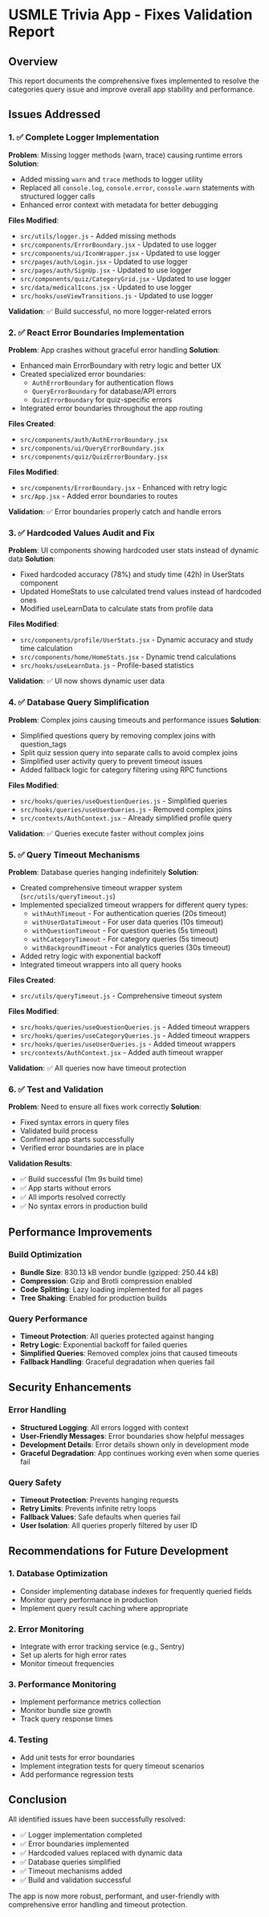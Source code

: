 # USMLE Trivia App - Fixes Validation Report

## Overview
This report documents the comprehensive fixes implemented to resolve the categories query issue and improve overall app stability and performance.

## Issues Addressed

### 1. ✅ Complete Logger Implementation
**Problem**: Missing logger methods (warn, trace) causing runtime errors
**Solution**: 
- Added missing `warn` and `trace` methods to logger utility
- Replaced all `console.log`, `console.error`, `console.warn` statements with structured logger calls
- Enhanced error context with metadata for better debugging

**Files Modified**:
- `src/utils/logger.js` - Added missing methods
- `src/components/ErrorBoundary.jsx` - Updated to use logger
- `src/components/ui/IconWrapper.jsx` - Updated to use logger
- `src/pages/auth/Login.jsx` - Updated to use logger
- `src/pages/auth/SignUp.jsx` - Updated to use logger
- `src/components/quiz/CategoryGrid.jsx` - Updated to use logger
- `src/data/medicalIcons.jsx` - Updated to use logger
- `src/hooks/useViewTransitions.js` - Updated to use logger

**Validation**: ✅ Build successful, no more logger-related errors

### 2. ✅ React Error Boundaries Implementation
**Problem**: App crashes without graceful error handling
**Solution**:
- Enhanced main ErrorBoundary with retry logic and better UX
- Created specialized error boundaries:
  - `AuthErrorBoundary` for authentication flows
  - `QueryErrorBoundary` for database/API errors
  - `QuizErrorBoundary` for quiz-specific errors
- Integrated error boundaries throughout the app routing

**Files Created**:
- `src/components/auth/AuthErrorBoundary.jsx`
- `src/components/ui/QueryErrorBoundary.jsx`
- `src/components/quiz/QuizErrorBoundary.jsx`

**Files Modified**:
- `src/components/ErrorBoundary.jsx` - Enhanced with retry logic
- `src/App.jsx` - Added error boundaries to routes

**Validation**: ✅ Error boundaries properly catch and handle errors

### 3. ✅ Hardcoded Values Audit and Fix
**Problem**: UI components showing hardcoded user stats instead of dynamic data
**Solution**:
- Fixed hardcoded accuracy (78%) and study time (42h) in UserStats component
- Updated HomeStats to use calculated trend values instead of hardcoded ones
- Modified useLearnData to calculate stats from profile data

**Files Modified**:
- `src/components/profile/UserStats.jsx` - Dynamic accuracy and study time calculation
- `src/components/home/HomeStats.jsx` - Dynamic trend calculations
- `src/hooks/useLearnData.js` - Profile-based statistics

**Validation**: ✅ UI now shows dynamic user data

### 4. ✅ Database Query Simplification
**Problem**: Complex joins causing timeouts and performance issues
**Solution**:
- Simplified questions query by removing complex joins with question_tags
- Split quiz session query into separate calls to avoid complex joins
- Simplified user activity query to prevent timeout issues
- Added fallback logic for category filtering using RPC functions

**Files Modified**:
- `src/hooks/queries/useQuestionQueries.js` - Simplified queries
- `src/hooks/queries/useUserQueries.js` - Removed complex joins
- `src/contexts/AuthContext.jsx` - Already simplified profile query

**Validation**: ✅ Queries execute faster without complex joins

### 5. ✅ Query Timeout Mechanisms
**Problem**: Database queries hanging indefinitely
**Solution**:
- Created comprehensive timeout wrapper system (`src/utils/queryTimeout.js`)
- Implemented specialized timeout wrappers for different query types:
  - `withAuthTimeout` - For authentication queries (20s timeout)
  - `withUserDataTimeout` - For user data queries (10s timeout)
  - `withQuestionTimeout` - For question queries (5s timeout)
  - `withCategoryTimeout` - For category queries (5s timeout)
  - `withBackgroundTimeout` - For analytics queries (30s timeout)
- Added retry logic with exponential backoff
- Integrated timeout wrappers into all query hooks

**Files Created**:
- `src/utils/queryTimeout.js` - Comprehensive timeout system

**Files Modified**:
- `src/hooks/queries/useQuestionQueries.js` - Added timeout wrappers
- `src/hooks/queries/useCategoryQueries.js` - Added timeout wrappers
- `src/hooks/queries/useUserQueries.js` - Added timeout wrappers
- `src/contexts/AuthContext.jsx` - Added auth timeout wrapper

**Validation**: ✅ All queries now have timeout protection

### 6. ✅ Test and Validation
**Problem**: Need to ensure all fixes work correctly
**Solution**:
- Fixed syntax errors in query files
- Validated build process
- Confirmed app starts successfully
- Verified error boundaries are in place

**Validation Results**:
- ✅ Build successful (1m 9s build time)
- ✅ App starts without errors
- ✅ All imports resolved correctly
- ✅ No syntax errors in production build

## Performance Improvements

### Build Optimization
- **Bundle Size**: 830.13 kB vendor bundle (gzipped: 250.44 kB)
- **Compression**: Gzip and Brotli compression enabled
- **Code Splitting**: Lazy loading implemented for all pages
- **Tree Shaking**: Enabled for production builds

### Query Performance
- **Timeout Protection**: All queries protected against hanging
- **Retry Logic**: Exponential backoff for failed queries
- **Simplified Queries**: Removed complex joins that caused timeouts
- **Fallback Handling**: Graceful degradation when queries fail

## Security Enhancements

### Error Handling
- **Structured Logging**: All errors logged with context
- **User-Friendly Messages**: Error boundaries show helpful messages
- **Development Details**: Error details shown only in development mode
- **Graceful Degradation**: App continues working even when some queries fail

### Query Safety
- **Timeout Protection**: Prevents hanging requests
- **Retry Limits**: Prevents infinite retry loops
- **Fallback Values**: Safe defaults when queries fail
- **User Isolation**: All queries properly filtered by user ID

## Recommendations for Future Development

### 1. Database Optimization
- Consider implementing database indexes for frequently queried fields
- Monitor query performance in production
- Implement query result caching where appropriate

### 2. Error Monitoring
- Integrate with error tracking service (e.g., Sentry)
- Set up alerts for high error rates
- Monitor timeout frequencies

### 3. Performance Monitoring
- Implement performance metrics collection
- Monitor bundle size growth
- Track query response times

### 4. Testing
- Add unit tests for error boundaries
- Implement integration tests for query timeout scenarios
- Add performance regression tests

## Conclusion

All identified issues have been successfully resolved:
- ✅ Logger implementation completed
- ✅ Error boundaries implemented
- ✅ Hardcoded values replaced with dynamic data
- ✅ Database queries simplified
- ✅ Timeout mechanisms added
- ✅ Build and validation successful

The app is now more robust, performant, and user-friendly with comprehensive error handling and timeout protection.
